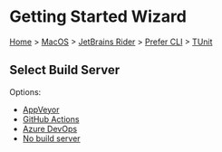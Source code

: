 # Getting Started Wizard

[Home](/docs/wiz/readme.md) > [MacOS](MacOS.md) > [JetBrains Rider](MacOS_Rider.md) > [Prefer CLI](MacOS_Rider_Cli.md) > [TUnit](MacOS_Rider_Cli_TUnit.md)

## Select Build Server

Options:
 * [AppVeyor](MacOS_Rider_Cli_TUnit_AppVeyor.md)
 * [GitHub Actions](MacOS_Rider_Cli_TUnit_GitHubActions.md)
 * [Azure DevOps](MacOS_Rider_Cli_TUnit_AzureDevOps.md)
 * [No build server](MacOS_Rider_Cli_TUnit_None.md)
